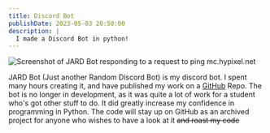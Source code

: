 ```yaml
---
title: Discord Bot
publishDate: 2023-05-03 20:50:00
description: |
  I made a Discord Bot in python!
---
```

![Screenshot of JARD Bot responding to a request to ping mc.hypixel.net](https://cdn.boxersteavee.dev/cdn-cgi/imagedelivery/8mDeb5dj0w69F4TILSzPUQ/978cc4eb-ae6c-4bc1-d728-06ab36c53700/public)

JARD Bot (Just another Random Discord Bot) is my discord bot. I spent many hours creating it, and have published my work on a [GitHub](https://github.com/Boxersteavee/JARD-Bot) Repo. The bot is no longer in development, as it was quite a lot of work for a student who's got other stuff to do. It did greatly increase my confidence in programming in Python. The code will stay up on GitHub as an archived project for anyone who wishes to have a look at it ~~and roast my code~~
